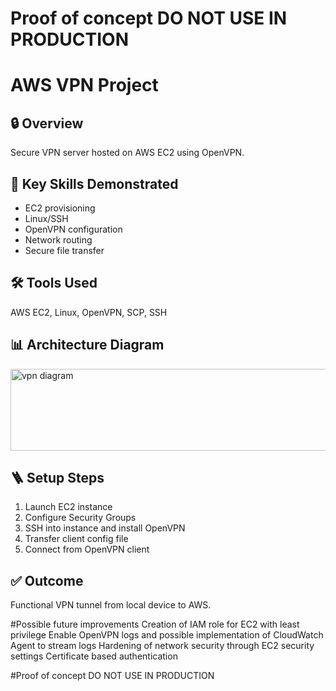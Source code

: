 # Proof of concept DO NOT USE IN PRODUCTION

# AWS VPN Project

## 🔒 Overview
Secure VPN server hosted on AWS EC2 using OpenVPN.

## 🧠 Key Skills Demonstrated
- EC2 provisioning
- Linux/SSH
- OpenVPN configuration
- Network routing
- Secure file transfer

## 🛠️ Tools Used
AWS EC2, Linux, OpenVPN, SCP, SSH

## 📊 Architecture Diagram
<img width="958" height="131" alt="vpn diagram" src="https://github.com/user-attachments/assets/1c5c3f61-1ce9-41d2-af9d-193ed2b24154" />

## 🪜 Setup Steps
1. Launch EC2 instance
2. Configure Security Groups
3. SSH into instance and install OpenVPN
4. Transfer client config file
5. Connect from OpenVPN client

## ✅ Outcome
Functional VPN tunnel from local device to AWS.

#Possible future improvements
Creation of IAM role for EC2 with least privilege
Enable OpenVPN logs and possible implementation of CloudWatch Agent to stream logs
Hardening of network security through EC2 security settings
Certificate based authentication

#Proof of concept DO NOT USE IN PRODUCTION
